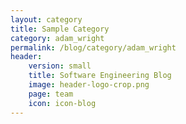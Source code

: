 ```yaml
---
layout: category
title: Sample Category
category: adam_wright
permalink: /blog/category/adam_wright
header: 
    version: small
    title: Software Engineering Blog
    image: header-logo-crop.png
    page: team
    icon: icon-blog
---
```

